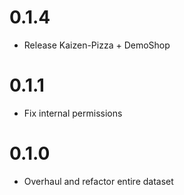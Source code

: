 # 0.1.4

- Release Kaizen-Pizza + DemoShop

# 0.1.1

- Fix internal permissions

# 0.1.0

- Overhaul and refactor entire dataset